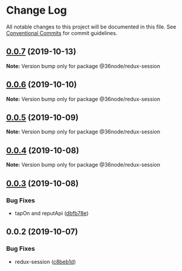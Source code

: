 # Change Log

All notable changes to this project will be documented in this file.
See [Conventional Commits](https://conventionalcommits.org) for commit guidelines.

## [0.0.7](https://github.com/36node/sketch/compare/@36node/redux-session@0.0.6...@36node/redux-session@0.0.7) (2019-10-13)

**Note:** Version bump only for package @36node/redux-session





## [0.0.6](https://github.com/36node/sketch/compare/@36node/redux-session@0.0.5...@36node/redux-session@0.0.6) (2019-10-10)

**Note:** Version bump only for package @36node/redux-session





## [0.0.5](https://github.com/36node/sketch/compare/@36node/redux-session@0.0.4...@36node/redux-session@0.0.5) (2019-10-09)

**Note:** Version bump only for package @36node/redux-session





## [0.0.4](https://github.com/36node/sketch/compare/@36node/redux-session@0.0.3...@36node/redux-session@0.0.4) (2019-10-08)

**Note:** Version bump only for package @36node/redux-session





## [0.0.3](https://github.com/36node/sketch/compare/@36node/redux-session@0.0.2...@36node/redux-session@0.0.3) (2019-10-08)


### Bug Fixes

* tapOn and reputApi ([dbfb78e](https://github.com/36node/sketch/commit/dbfb78e))





## 0.0.2 (2019-10-07)


### Bug Fixes

* redux-session ([c8beb1d](https://github.com/36node/sketch/commit/c8beb1d))
